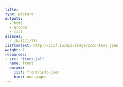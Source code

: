 ```yaml
---
title:
type: picture
outputs:
  - html
  - qrcode
  - iiif
aliases:
  - /k/17/1/7f/
iiifContext: http://iiif.io/api/image/2/context.json
weight: 7
resources:
- src: "front.jxl"
  name: front
  params:
    iiif: front/info.json
    hint: non-paged
---
```

